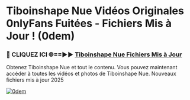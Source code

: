 # Tiboinshape Nue Vidéos Originales 0nlyFans Fuitées - Fichiers Mis à Jour ! (0dem)

<h3>🔴 CLIQUEZ ICI 🌐==►► <a href="https://tinyurl.com/2pmr4ezf" rel="nofollow">Tiboinshape Nue Fichiers Mis à Jour</a></h3>

Obtenez Tiboinshape Nue et tout le contenu. Vous pouvez maintenant accéder à toutes les vidéos et photos de Tiboinshape Nue. Nouveaux fichiers mis à jour 2025

[![0dem](https://i.imgur.com/6SNvagu.gif)](https://tinyurl.com/2pmr4ezf)
